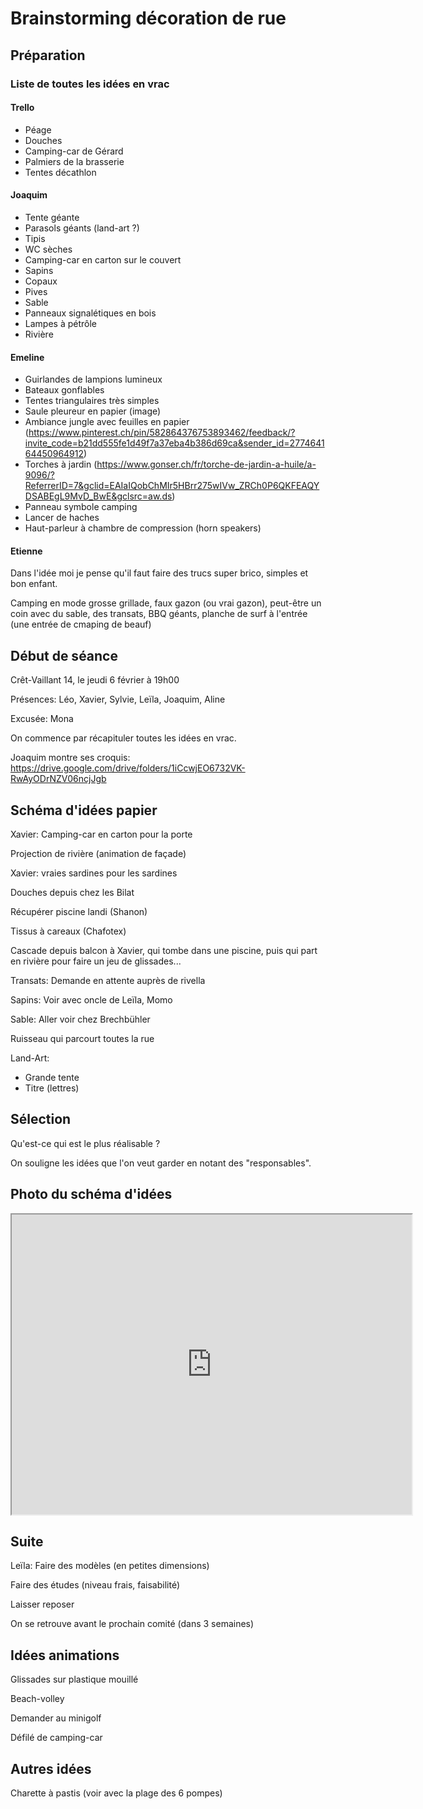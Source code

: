 # Brainstorming décoration de rue

## Préparation

### Liste de toutes les idées en vrac

#### Trello

* Péage
* Douches
* Camping-car de Gérard
* Palmiers de la brasserie
* Tentes décathlon

#### Joaquim

* Tente géante
* Parasols géants (land-art ?)
* Tipis
* WC sèches
* Camping-car en carton sur le couvert
* Sapins
* Copaux
* Pives
* Sable
* Panneaux signalétiques en bois
* Lampes à pétrôle
* Rivière

#### Emeline

* Guirlandes de lampions lumineux
* Bateaux gonflables
* Tentes triangulaires très simples
* Saule pleureur en papier (image)
* Ambiance jungle avec feuilles en papier (https://www.pinterest.ch/pin/582864376753893462/feedback/?invite_code=b21dd555fe1d49f7a37eba4b386d69ca&sender_id=277464164450964912)
* Torches à jardin (https://www.gonser.ch/fr/torche-de-jardin-a-huile/a-9096/?ReferrerID=7&gclid=EAIaIQobChMIr5HBrr275wIVw_ZRCh0P6QKFEAQYDSABEgL9MvD_BwE&gclsrc=aw.ds)
* Panneau symbole camping
* Lancer de haches
* Haut-parleur à chambre de compression (horn speakers)

#### Etienne

Dans l'idée moi je pense qu'il faut faire des trucs super brico, simples et bon enfant.

Camping en mode grosse grillade, faux gazon (ou vrai gazon), peut-être un coin avec du sable, des transats, BBQ géants, planche de surf à l'entrée (une entrée de cmaping de beauf)

## Début de séance

Crêt-Vaillant 14, le jeudi 6 février à 19h00

Présences: Léo, Xavier, Sylvie, Leïla, Joaquim, Aline

Excusée: Mona

On commence par récapituler toutes les idées en vrac.

Joaquim montre ses croquis: https://drive.google.com/drive/folders/1iCcwjEO6732VK-RwAyODrNZV06ncjJgb

## Schéma d'idées papier

Xavier: Camping-car en carton pour la porte

Projection de rivière (animation de façade)

Xavier: vraies sardines pour les sardines

Douches depuis chez les Bilat

Récupérer piscine landi (Shanon)

Tissus à careaux (Chafotex)

Cascade depuis balcon à Xavier, qui tombe dans une piscine, puis qui part en rivière pour faire un jeu de glissades...

Transats: Demande en attente auprès de rivella

Sapins: Voir avec oncle de Leïla, Momo

Sable: Aller voir chez Brechbühler

Ruisseau qui parcourt toutes la rue

Land-Art:  
* Grande tente
* Titre (lettres)

## Sélection

Qu'est-ce qui est le plus réalisable ?

On souligne les idées que l'on veut garder en notant des "responsables".

## Photo du schéma d'idées

<iframe src="https://drive.google.com/file/d/1ybuNiadxg27ZdCNhBEmO5qV8zT8_9tJU/preview" width="640" height="480"></iframe>

## Suite

Leïla: Faire des modèles (en petites dimensions)

Faire des études (niveau frais, faisabilité)

Laisser reposer

On se retrouve avant le prochain comité (dans 3 semaines)

## Idées animations

Glissades sur plastique mouillé

Beach-volley

Demander au minigolf

Défilé de camping-car

## Autres idées

Charette à pastis (voir avec la plage des 6 pompes)
